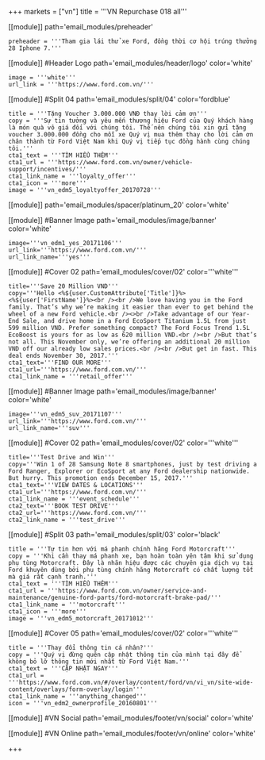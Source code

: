 +++
markets = ["vn"]
title = '''VN Repurchase 018 all'''

[[module]]
path='email_modules/preheader'

	preheader = '''Tham gia lái thử xe Ford, đồng thời cơ hội trúng thưởng 28 Iphone 7.'''

[[module]] #Header Logo
path='email_modules/header/logo'
color='white'

	image = '''white'''
	url_link = '''https://www.ford.com.vn/'''
    
    
[[module]] #Split 04
path='email_modules/split/04'
color='fordblue'

	title = '''Tặng Voucher 3.000.000 VNĐ thay lời cảm ơn'''
	copy = '''Sự tin tưởng và yêu mến thương hiệu Ford của Quý khách hàng là món quà vô giá đối với chúng tôi. Thế nên chúng tôi xin gửi tặng voucher 3.000.000 đồng cho mỗi xe Quý vị mua thêm thay cho lời cảm ơn chân thành từ Ford Việt Nam khi Quý vị tiếp tục đồng hành cùng chúng tôi.'''
	cta1_text = '''TÌM HIỂU THÊM'''
	cta1_url = '''https://www.ford.com.vn/owner/vehicle-support/incentives/'''
	cta1_link_name = '''loyalty_offer'''
	cta1_icon = '''more'''
	image = '''vn_edm5_loyaltyoffer_20170728'''

[[module]]
path='email_modules/spacer/platinum_20'
color='white'

[[module]] #Banner Image
path='email_modules/image/banner'
color='white'

	image='''vn_edm1_yes_20171106'''
	url_link='''https://www.ford.com.vn/'''
	url_link_name='''yes'''

[[module]] #Cover 02
path='email_modules/cover/02'
color='''white'''

	
	title='''Save 20 Million VND'''
	copy='''Hello <%${user.CustomAttribute['Title']}%> <%${user['FirstName']}%><br /><br />We love having you in the Ford family. That’s why we’re making it easier than ever to get behind the wheel of a new Ford vehicle.<br /><>br />Take advantage of our Year-End Sale, and drive home in a Ford EcoSport Titanium 1.5L from just 599 million VND. Prefer something compact? The Ford Focus Trend 1.5L EcoBoost is yours for as low as 620 million VND.<br /><br />But that’s not all. This November only, we’re offering an additional 20 million VND off our already low sales prices.<br /><br />But get in fast. This deal ends November 30, 2017.'''
	cta1_text='''FIND OUR MORE'''
	cta1_url='''https://www.ford.com.vn/'''
	cta1_link_name = '''retail_offer'''
  
[[module]] #Banner Image
path='email_modules/image/banner'
color='white'

	image='''vn_edm5_suv_20171107'''
	url_link='''https://www.ford.com.vn/'''
	url_link_name='''suv'''
  
[[module]] #Cover 02
path='email_modules/cover/02'
color='''white'''


	title='''Test Drive and Win'''
	copy='''Win 1 of 28 Samsung Note 8 smartphones, just by test driving a Ford Ranger, Explorer or EcoSport at any Ford dealership nationwide. But hurry. This promotion ends December 15, 2017.'''
	cta1_text='''VIEW DATES & LOCATIONS'''
	cta1_url='''https://www.ford.com.vn/'''
	cta1_link_name = '''event_schedule'''
    cta2_text='''BOOK TEST DRIVE'''
	cta2_url='''https://www.ford.com.vn/'''
	cta2_link_name = '''test_drive'''
    
[[module]] #Split 03
path='email_modules/split/03'
color='black'

	title = '''Tự tin hơn với má phanh chính hãng Ford Motorcraft'''
	copy = '''Khi cần thay má phanh xe, bạn hoàn toàn yên tâm khi sử dụng phụ tùng Motorcraft. Đây là nhãn hiệu được các chuyên gia dịch vụ tại Ford khuyên dùng bởi phụ tùng chính hãng Motorcraft có chất lượng tốt mà giá rất cạnh tranh.'''
	cta1_text = '''TÌM HIỂU THÊM'''
	cta1_url = '''https://www.ford.com.vn/owner/service-and-maintenance/genuine-ford-parts/ford-motorcraft-brake-pad/'''
	cta1_link_name = '''motorcraft'''
	cta1_icon = '''more'''
	image = '''vn_edm5_motorcraft_20171012'''

[[module]] #Cover 05
path='email_modules/cover/02'
color='''white'''

	title = '''Thay đổi thông tin cá nhân?'''
	copy = '''Quý vị đừng quên cập nhật thông tin của mình tại đây để không bỏ lỡ thông tin mới nhất từ Ford Việt Nam.'''
	cta1_text = '''CẬP NHẬT NGAY'''
	cta1_url = '''https://www.ford.com.vn/#/overlay/content/ford/vn/vi_vn/site-wide-content/overlays/form-overlay/login'''
	cta1_link_name = '''anything_changed'''
	icon = '''vn_edm2_ownerprofile_20160801'''

[[module]] #VN Social
path='email_modules/footer/vn/social'
color='white'


[[module]] #VN Online
path='email_modules/footer/vn/online'
color='white'


+++